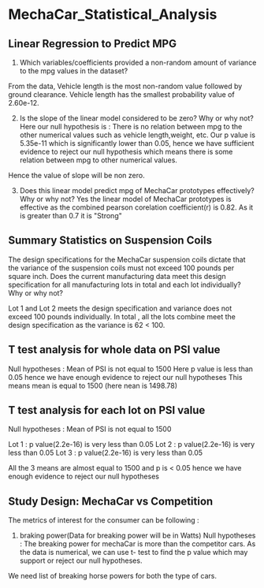 # MechaCar_Statistical_Analysis


## Linear Regression to Predict MPG
1. Which variables/coefficients provided a non-random amount of variance to the mpg values in the dataset?

From the data, Vehicle length is the most non-random value followed by ground clearance. Vehicle length has the smallest probability
value of 2.60e-12.

2. Is the slope of the linear model considered to be zero? Why or why not?
Here our null hypothesis is : There is no relation between mpg to the other numerical values such as vehicle length,weight, etc. 
Our p value is 5.35e-11 which is significantly lower than 0.05, hence we have sufficient evidence to reject our null hypothesis which means
there is some relation between mpg to other numerical values. 

Hence the value of slope will be non zero. 

3. Does this linear model predict mpg of MechaCar prototypes effectively? Why or why not?
Yes the linear model of MechaCar prototypes is effective as the combined pearson corelation coefficient(r) is 0.82.
As it is greater than 0.7 it is "Strong"

## Summary Statistics on Suspension Coils
The design specifications for the MechaCar suspension coils dictate that the variance of the suspension coils must not 
exceed 100 pounds per square inch. 
Does the current manufacturing data meet this design specification for all manufacturing lots in total and each lot individually? 
Why or why not?

Lot 1 and Lot 2 meets the design specification and variance does not exceed 100 pounds individually.
In total , all the lots combine meet the design specification as the variance is 62 < 100. 


## T test analysis for whole data on PSI value
Null hypotheses : Mean of PSI is not equal to 1500
Here p value is less than 0.05 hence we have enough evidence
to reject our null hypotheses 
This means mean is equal to 1500 (here nean is 1498.78)

## T test analysis for each lot on PSI value
Null hypotheses : Mean of PSI is not equal to 1500

Lot 1 : p value(2.2e-16) is very less than 0.05 
Lot 2 : p value(2.2e-16) is very less than 0.05 
Lot 3 : p value(2.2e-16) is very less than 0.05 

All the 3 means are almost equal to 1500 and p is < 0.05 hence we have enough evidence to reject our null hypotheses


## Study Design: MechaCar vs Competition
The metrics of interest for the consumer can be following : 
1. braking power(Data for breaking power will be in Watts)
Null hypotheses : The breaking power for mechaCar is more than the competitor cars.
As the data is numerical, we can use t- test to find the p value which may support or reject our null hypotheses. 

We need list of breaking horse powers for both the type of cars.

